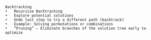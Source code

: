 	Backtracking
	•	Recursive Backtracking
	•	Explore potential solutions
	•	Undo last step to try a different path (backtrack)
	•	Example: Solving permutations or combinations
	•	“Pruning” — Eliminate branches of the solution tree early to optimize